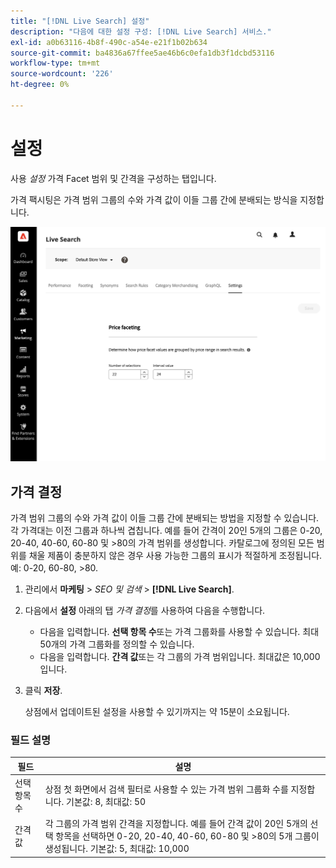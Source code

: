 ```yaml
---
title: "[!DNL Live Search] 설정"
description: "다음에 대한 설정 구성: [!DNL Live Search] 서비스."
exl-id: a0b63116-4b8f-490c-a54e-e21f1b02b634
source-git-commit: ba4836a67ffee5ae46b6c0efa1db3f1dcbd53116
workflow-type: tm+mt
source-wordcount: '226'
ht-degree: 0%

---
```


# 설정

사용 *설정* 가격 Facet 범위 및 간격을 구성하는 탭입니다.

가격 팩시팅은 가격 범위 그룹의 수와 가격 값이 이들 그룹 간에 분배되는 방식을 지정합니다.

![설정](assets/settings.png)

## 가격 결정

가격 범위 그룹의 수와 가격 값이 이들 그룹 간에 분배되는 방법을 지정할 수 있습니다. 각 가격대는 이전 그룹과 하나씩 겹칩니다. 예를 들어 간격이 20인 5개의 그룹은 0-20, 20-40, 40-60, 60-80 및 >80의 가격 범위를 생성합니다. 카탈로그에 정의된 모든 범위를 채울 제품이 충분하지 않은 경우 사용 가능한 그룹의 표시가 적절하게 조정됩니다. 예: 0-20, 60-80, >80.

1. 관리에서 **마케팅** > *SEO 및 검색* > **[!DNL Live Search]**.
1. 다음에서 **설정** 아래의 탭 *가격 결정*&#x200B;를 사용하여 다음을 수행합니다.
   * 다음을 입력합니다. **선택 항목 수**&#x200B;또는 가격 그룹화를 사용할 수 있습니다. 최대 50개의 가격 그룹화를 정의할 수 있습니다.
   * 다음을 입력합니다. **간격 값**&#x200B;또는 각 그룹의 가격 범위입니다. 최대값은 10,000입니다.
1. 클릭 **저장**.

   상점에서 업데이트된 설정을 사용할 수 있기까지는 약 15분이 소요됩니다.

### 필드 설명

| 필드 | 설명 |
|--- |--- |
| 선택 항목 수 | 상점 첫 화면에서 검색 필터로 사용할 수 있는 가격 범위 그룹화 수를 지정합니다. 기본값: 8, 최대값: 50 |
| 간격 값 | 각 그룹의 가격 범위 간격을 지정합니다. 예를 들어 간격 값이 20인 5개의 선택 항목을 선택하면 0-20, 20-40, 40-60, 60-80 및 >80의 5개 그룹이 생성됩니다. 기본값: 5, 최대값: 10,000 |
